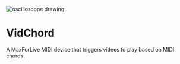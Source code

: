![oscilloscope drawing](https://timart.me/img/vidchord.svg)
# VidChord
A MaxForLive MIDI device that triggers videos to play based on MIDI chords.
